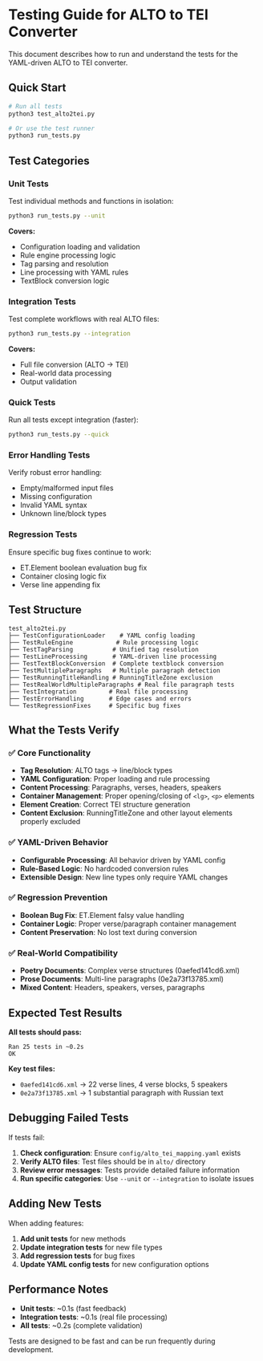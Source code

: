 # Testing Guide for ALTO to TEI Converter

This document describes how to run and understand the tests for the YAML-driven ALTO to TEI converter.

## Quick Start

```bash
# Run all tests
python3 test_alto2tei.py

# Or use the test runner
python3 run_tests.py
```

## Test Categories

### Unit Tests
Test individual methods and functions in isolation:

```bash
python3 run_tests.py --unit
```

**Covers:**
- Configuration loading and validation
- Rule engine processing logic  
- Tag parsing and resolution
- Line processing with YAML rules
- TextBlock conversion logic

### Integration Tests
Test complete workflows with real ALTO files:

```bash
python3 run_tests.py --integration
```

**Covers:**
- Full file conversion (ALTO → TEI)
- Real-world data processing
- Output validation

### Quick Tests
Run all tests except integration (faster):

```bash
python3 run_tests.py --quick
```

### Error Handling Tests
Verify robust error handling:
- Empty/malformed input files
- Missing configuration
- Invalid YAML syntax
- Unknown line/block types

### Regression Tests
Ensure specific bug fixes continue to work:
- ET.Element boolean evaluation bug fix
- Container closing logic fix
- Verse line appending fix

## Test Structure

```
test_alto2tei.py
├── TestConfigurationLoader    # YAML config loading
├── TestRuleEngine            # Rule processing logic
├── TestTagParsing           # Unified tag resolution
├── TestLineProcessing       # YAML-driven line processing
├── TestTextBlockConversion  # Complete textblock conversion
├── TestMultipleParagraphs   # Multiple paragraph detection
├── TestRunningTitleHandling # RunningTitleZone exclusion
├── TestRealWorldMultipleParagraphs # Real file paragraph tests
├── TestIntegration         # Real file processing
├── TestErrorHandling       # Edge cases and errors
└── TestRegressionFixes     # Specific bug fixes
```

## What the Tests Verify

### ✅ Core Functionality
- **Tag Resolution**: ALTO tags → line/block types
- **YAML Configuration**: Proper loading and rule processing
- **Content Processing**: Paragraphs, verses, headers, speakers
- **Container Management**: Proper opening/closing of `<lg>`, `<p>` elements
- **Element Creation**: Correct TEI structure generation
- **Content Exclusion**: RunningTitleZone and other layout elements properly excluded

### ✅ YAML-Driven Behavior
- **Configurable Processing**: All behavior driven by YAML config
- **Rule-Based Logic**: No hardcoded conversion rules
- **Extensible Design**: New line types only require YAML changes

### ✅ Regression Prevention
- **Boolean Bug Fix**: ET.Element falsy value handling
- **Container Logic**: Proper verse/paragraph container management
- **Content Preservation**: No lost text during conversion

### ✅ Real-World Compatibility
- **Poetry Documents**: Complex verse structures (0aefed141cd6.xml)
- **Prose Documents**: Multi-line paragraphs (0e2a73f13785.xml)
- **Mixed Content**: Headers, speakers, verses, paragraphs

## Expected Test Results

**All tests should pass:**
```
Ran 25 tests in ~0.2s
OK
```

**Key test files:**
- `0aefed141cd6.xml` → 22 verse lines, 4 verse blocks, 5 speakers
- `0e2a73f13785.xml` → 1 substantial paragraph with Russian text

## Debugging Failed Tests

If tests fail:

1. **Check configuration**: Ensure `config/alto_tei_mapping.yaml` exists
2. **Verify ALTO files**: Test files should be in `alto/` directory  
3. **Review error messages**: Tests provide detailed failure information
4. **Run specific categories**: Use `--unit` or `--integration` to isolate issues

## Adding New Tests

When adding features:

1. **Add unit tests** for new methods
2. **Update integration tests** for new file types
3. **Add regression tests** for bug fixes
4. **Update YAML config tests** for new configuration options

## Performance Notes

- **Unit tests**: ~0.1s (fast feedback)
- **Integration tests**: ~0.1s (real file processing)
- **All tests**: ~0.2s (complete validation)

Tests are designed to be fast and can be run frequently during development.
